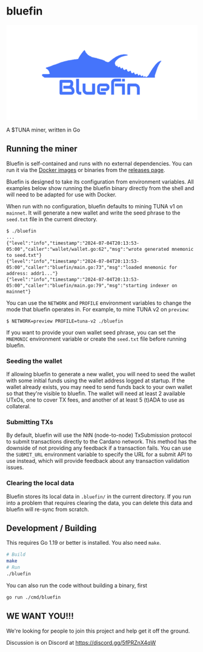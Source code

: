 # bluefin

<div align="center">
    <img src="./assets/bluefin-logo.png" alt="bluefin Logo" width="640">
</div>

A $TUNA miner, written in Go

## Running the miner

Bluefin is self-contained and runs with no external dependencies. You can run it via
the [Docker images](https://ghcr.io/blinklabs-io/bluefin) or binaries from the
[releases page](https://github.com/blinklabs-io/bluefin/releases).

Bluefin is designed to take its configuration from environment variables. All examples below
show running the bluefin binary directly from the shell and will need to be adapted for use
with Docker.

When run with no configuration, bluefin defaults to mining TUNA v1 on `mainnet`. It will generate a new
wallet and write the seed phrase to the `seed.txt` file in the current directory.

```
$ ./bluefin
...
{"level":"info","timestamp":"2024-07-04T20:13:53-05:00","caller":"wallet/wallet.go:62","msg":"wrote generated mnemonic to seed.txt"}
{"level":"info","timestamp":"2024-07-04T20:13:53-05:00","caller":"bluefin/main.go:73","msg":"loaded mnemonic for address: addr1..."}
{"level":"info","timestamp":"2024-07-04T20:13:53-05:00","caller":"bluefin/main.go:79","msg":"starting indexer on mainnet"}
```

You can use the `NETWORK` and `PROFILE` environment variables to change the mode that bluefin operates in.
For example, to mine TUNA v2 on `preview`:

```
$ NETWORK=preview PROFILE=tuna-v2 ./bluefin
```

If you want to provide your own wallet seed phrase, you can set the `MNEMONIC` environment variable or create the `seed.txt` file before
running bluefin.

### Seeding the wallet

If allowing bluefin to generate a new wallet, you will need to seed the wallet with some initial funds using the wallet address
logged at startup. If the wallet already exists, you may need to send funds back to your own wallet so that they're visible to bluefin.
The wallet will need at least 2 available UTxOs, one to cover TX fees, and another of at least 5 (t)ADA to use as collateral.

### Submitting TXs

By default, bluefin will use the NtN (node-to-node) TxSubmission protocol to submit transactions directly to the Cardano network.
This method has the downside of not providing any feedback if a transaction fails. You can use the `SUBMIT_URL` environment variable
to specify the URL for a submit API to use instead, which will provide feedback about any transaction validation issues.

### Clearing the local data

Bluefin stores its local data in `.bluefin/` in the current directory. If you run into a problem that requires clearing the data, you can
delete this data and bluefin will re-sync from scratch.

## Development / Building

This requires Go 1.19 or better is installed. You also need `make`.

```bash
# Build
make
# Run
./bluefin
```

You can also run the code without building a binary, first
```bash
go run ./cmd/bluefin
```

## WE WANT YOU!!!

We're looking for people to join this project and help get it off the ground.

Discussion is on Discord at https://discord.gg/5fPRZnX4qW
